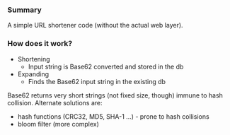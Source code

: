 ### Summary

A simple URL shortener code (without the actual web layer).

### How does it work?

- Shortening
    - Input string is Base62 converted and stored in the db
- Expanding
    - Finds the Base62 input string in the existing db

Base62 returns very short strings (not fixed size, though) immune to hash collision.
Alternate solutions are:
- hash functions (CRC32, MD5, SHA-1 ...) - prone to hash collisions 
- bloom filter (more complex)